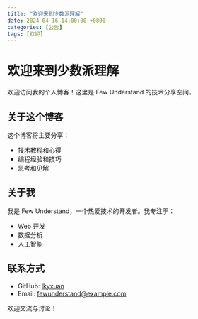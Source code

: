 ```yaml
---
title: "欢迎来到少数派理解"
date: 2024-04-16 14:00:00 +0800
categories: [公告]
tags: [欢迎]
---
```


# 欢迎来到少数派理解

欢迎访问我的个人博客！这里是 Few Understand 的技术分享空间。

## 关于这个博客

这个博客将主要分享：
- 技术教程和心得
- 编程经验和技巧
- 思考和见解

## 关于我

我是 Few Understand，一个热爱技术的开发者。我专注于：
- Web 开发
- 数据分析
- 人工智能

## 联系方式

- GitHub: [lkyxuan](https://github.com/lkyxuan)
- Email: fewunderstand@example.com

欢迎交流与讨论！ 